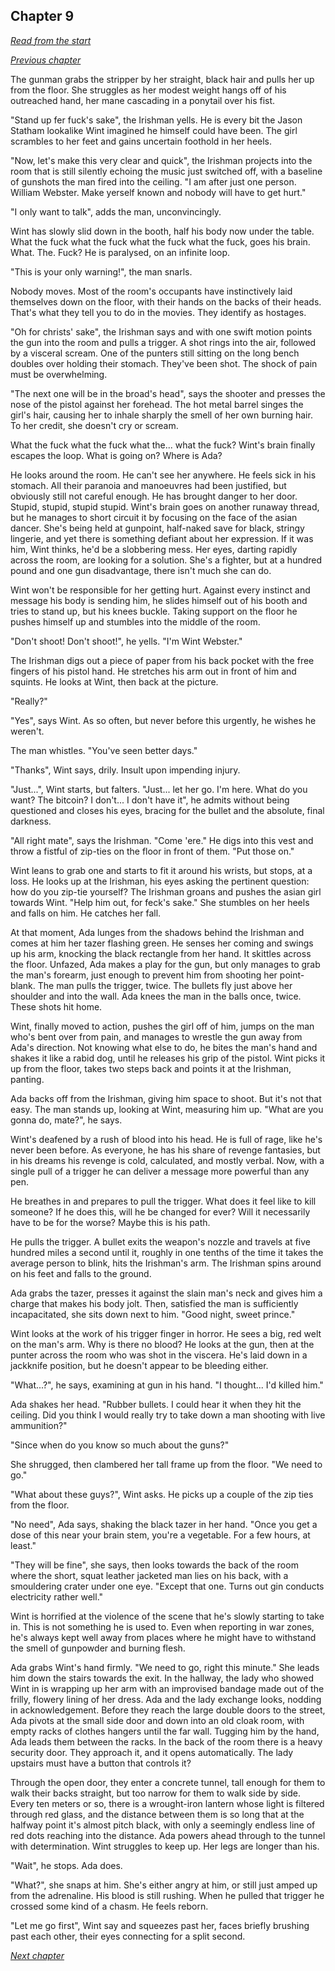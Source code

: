 ## Chapter 9

_[Read from the start](00-preface.md)_

_[Previous chapter](08.md)_

The gunman grabs the stripper by her straight, black hair and pulls her up from the floor. She struggles as her modest weight hangs off of his outreached hand, her mane cascading in a ponytail over his fist.

"Stand up fer fuck's sake", the Irishman yells. He is every bit the Jason Statham lookalike Wint imagined he himself could have been. The girl scrambles to her feet and gains uncertain foothold in her heels.

"Now, let's make this very clear and quick", the Irishman projects into the room that is still silently echoing the music just switched off, with a baseline of gunshots the man fired into the ceiling. "I am after just one person. William Webster. Make yerself known and nobody will have to get hurt."

"I only want to talk", adds the man, unconvincingly.

Wint has slowly slid down in the booth, half his body now under the table. What the fuck what the fuck what the fuck what the fuck, goes his brain. What. The. Fuck? He is paralysed, on an infinite loop.

"This is your only warning!", the man snarls.

Nobody moves. Most of the room's occupants have instinctively laid themselves down on the floor, with their hands on the backs of their heads. That's what they tell you to do in the movies. They identify as hostages.

"Oh for christs' sake", the Irishman says and with one swift motion points the gun into the room and pulls a trigger. A shot rings into the air, followed by a visceral scream. One of the punters still sitting on the long bench doubles over holding their stomach. They've been shot. The shock of pain must be overwhelming.

"The next one will be in the broad's head", says the shooter and presses the nose of the pistol against her forehead. The hot metal barrel singes the girl's hair, causing her to inhale sharply the smell of her own burning hair. To her credit, she doesn't cry or scream.

What the fuck what the fuck what the... what the fuck? Wint's brain finally escapes the loop. What is going on? Where is Ada?

He looks around the room. He can't see her anywhere. He feels sick in his stomach. All their paranoia and manoeuvres had been justified, but obviously still not careful enough. He has brought danger to her door. Stupid, stupid, stupid stupid. Wint's brain goes on another runaway thread, but he manages to short circuit it by focusing on the face of the asian dancer. She's being held at gunpoint, half-naked save for black, stringy lingerie, and yet there is something defiant about her expression. If it was him, Wint thinks, he'd be a slobbering mess. Her eyes, darting rapidly across the room, are looking for a solution. She's a fighter, but at a hundred pound and one gun disadvantage, there isn't much she can do.

Wint won't be responsible for her getting hurt. Against every instinct and message his body is sending him, he slides himself out of his booth and tries to stand up, but his knees buckle. Taking support on the floor he pushes himself up and stumbles into the middle of the room.

"Don't shoot! Don't shoot!", he yells. "I'm Wint Webster."

The Irishman digs out a piece of paper from his back pocket with the free fingers of his pistol hand. He stretches his arm out in front of him and squints. He looks at Wint, then back at the picture.

"Really?"

"Yes", says Wint. As so often, but never before this urgently, he wishes he weren't.

The man whistles. "You've seen better days."

"Thanks", Wint says, drily. Insult upon impending injury.

"Just...", Wint starts, but falters. "Just... let her go. I'm here. What do you want? The bitcoin? I don't... I don't have it", he admits without being questioned and closes his eyes, bracing for the bullet and the absolute, final darkness.

"All right mate", says the Irishman. "Come 'ere." He digs into this vest and throw a fistful of zip-ties on the floor in front of them. "Put those on."

Wint leans to grab one and starts to fit it around his wrists, but stops, at a loss. He looks up at the Irishman, his eyes asking the pertinent question: how do you zip-tie yourself? The Irishman groans and pushes the asian girl towards Wint. "Help him out, for feck's sake." She stumbles on her heels and falls on him. He catches her fall.

At that moment, Ada lunges from the shadows behind the Irishman and comes at him her tazer flashing green. He senses her coming and swings up his arm, knocking the black rectangle from her hand. It skittles across the floor. Unfazed, Ada makes a play for the gun, but only manages to grab the man's forearm, just enough to prevent him from shooting her point-blank. The man pulls the trigger, twice. The bullets fly just above her shoulder and into the wall. Ada knees the man in the balls once, twice. These shots hit home.

Wint, finally moved to action, pushes the girl off of him, jumps on the man who's bent over from pain, and manages to wrestle the gun away from Ada's direction. Not knowing what else to do, he bites the man's hand and shakes it like a rabid dog, until he releases his grip of the pistol. Wint picks it up from the floor, takes two steps back and points it at the Irishman, panting.

Ada backs off from the Irishman, giving him space to shoot. But it's not that easy. The man stands up, looking at Wint, measuring him up. "What are you gonna do, mate?", he says.

Wint's deafened by a rush of blood into his head. He is full of rage, like he's never been before. As everyone, he has his share of revenge fantasies, but in his dreams his revenge is cold, calculated, and mostly verbal. Now, with a single pull of a trigger he can deliver a message more powerful than any pen.

He breathes in and prepares to pull the trigger. What does it feel like to kill someone? If he does this, will he be changed for ever? Will it necessarily have to be for the worse? Maybe this is his path.

He pulls the trigger. A bullet exits the weapon's nozzle and travels at five hundred miles a second until it, roughly in one tenths of the time it takes the average person to blink, hits the Irishman's arm. The Irishman spins around on his feet and falls to the ground.

Ada grabs the tazer, presses it against the slain man's neck and gives him a charge that makes his body jolt. Then, satisfied the man is sufficiently incapacitated, she sits down next to him. "Good night, sweet prince."

Wint looks at the work of his trigger finger in horror. He sees a big, red welt on the man's arm. Why is there no blood? He looks at the gun, then at the punter across the room who was shot in the viscera. He's laid down in a jackknife position, but he doesn't appear to be bleeding either.

"What...?", he says, examining at gun in his hand. "I thought... I'd killed him."

Ada shakes her head. "Rubber bullets. I could hear it when they hit the ceiling. Did you think I would really try to take down a man shooting with live ammunition?"

"Since when do you know so much about the guns?"

She shrugged, then clambered her tall frame up from the floor. "We need to go."

"What about these guys?", Wint asks. He picks up a couple of the zip ties from the floor.

"No need", Ada says, shaking the black tazer in her hand. "Once you get a dose of this near your brain stem, you're a vegetable. For a few hours, at least."

"They will be fine", she says, then looks towards the back of the room where the short, squat leather jacketed man lies on his back, with a smouldering crater under one eye. "Except that one. Turns out gin conducts electricity rather well."

Wint is horrified at the violence of the scene that he's slowly starting to take in. This is not something he is used to. Even when reporting in war zones, he's always kept well away from places where he might have to withstand the smell of gunpowder and burning flesh.

Ada grabs Wint's hand firmly. "We need to go, right this minute." She leads him down the stairs towards the exit. In the hallway, the lady who showed Wint in is wrapping up her arm with an improvised bandage made out of the frilly, flowery lining of her dress. Ada and the lady exchange looks, nodding in acknowledgement. Before they reach the large double doors to the street, Ada pivots at the small side door and down into an old cloak room, with empty racks of clothes hangers until the far wall. Tugging him by the hand, Ada leads them between the racks. In the back of the room there is a heavy security door. They approach it, and it opens automatically. The lady upstairs must have a button that controls it?

Through the open door, they enter a concrete tunnel, tall enough for them to walk their backs straight, but too narrow for them to walk side by side. Every ten meters or so, there is a wrought-iron lantern whose light is filtered through red glass, and the distance between them is so long that at the halfway point it's almost pitch black, with only a seemingly endless line of red dots reaching into the distance. Ada powers ahead through to the tunnel with determination. Wint struggles to keep up. Her legs are longer than his.

"Wait", he stops. Ada does.

"What?", she snaps at him. She's either angry at him, or still just amped up from the adrenaline. His blood is still rushing. When he pulled that trigger he crossed some kind of a chasm. He feels reborn.

"Let me go first", Wint say and squeezes past her, faces briefly brushing past each other, their eyes connecting for a split second.

_[Next chapter](10.md)_
